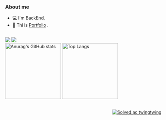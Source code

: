 

### About me
- 💻 I'm BackEnd. 
- 🔗 Thi is [Portfolio](https://github.com/twingtwing/portfolio) .

<br>
<div> <!-- skills -->
<code><img src="https://img.shields.io/badge/Spring-white?style=flat&logo=Spring&logoColor=6DB33F"/></code>
<code><img src="https://img.shields.io/badge/Spring Boot-white?style=flat&logo=Spring Boot&logoColor=6DB33F"/></code>
</div>
<div> <!-- tools -->
</div>
<div>
    <img height = "180px"src="https://github-readme-stats.vercel.app/api?username=twingtwing&show_icons=true&theme=apprentice" title = "Anurag's GitHub stats"/>
    <img height = "180px"src="https://github-readme-stats.vercel.app/api/top-langs/?username=twingtwing&layout=compact&theme=apprentice" title = "Top Langs"/>
</div>
<br>

<div align ="right">

[![Solved.ac twingtwing](http://mazassumnida.wtf/api/mini/generate_badge?boj=qazxc753)](https://solved.ac/qazxc753)

</div>

